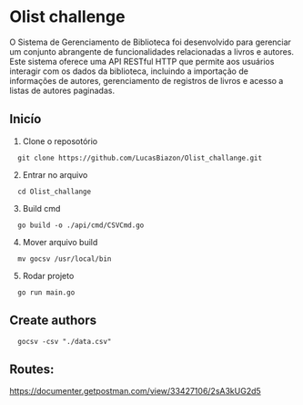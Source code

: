 # Olist challenge

O Sistema de Gerenciamento de Biblioteca foi desenvolvido para gerenciar um conjunto abrangente de funcionalidades relacionadas a livros e autores. Este sistema oferece uma API RESTful HTTP que permite aos usuários interagir com os dados da biblioteca, incluindo a importação de informações de autores, gerenciamento de registros de livros e acesso a listas de autores paginadas.

## Inicío

1. Clone o reposotório

```
  git clone https://github.com/LucasBiazon/Olist_challange.git
```

2. Entrar no arquivo

```
  cd Olist_challange
```

3. Build cmd

```
  go build -o ./api/cmd/CSVCmd.go
```

4. Mover arquivo build

```
  mv gocsv /usr/local/bin
```

5. Rodar projeto

```
  go run main.go
```

## Create authors

```
  gocsv -csv "./data.csv"
```

## Routes:

https://documenter.getpostman.com/view/33427106/2sA3kUG2d5
